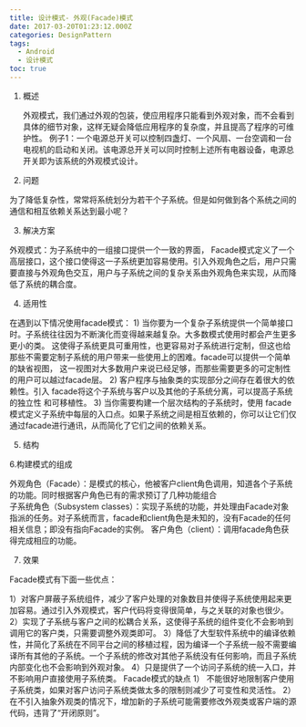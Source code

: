 ```yaml
---
title: 设计模式- 外观(Facade)模式
date: 2017-03-20T01:23:12.000Z
categories: DesignPattern
tags:
  - Android
  - 设计模式
toc: true
---
```


1. 概述

     外观模式，我们通过外观的包装，使应用程序只能看到外观对象，而不会看到具体的细节对象，这样无疑会降低应用程序的复杂度，并且提高了程序的可维护性。
例子1：一个电源总开关可以控制四盏灯、一个风扇、一台空调和一台电视机的启动和关闭。该电源总开关可以同时控制上述所有电器设备，电源总开关即为该系统的外观模式设计。

2. 问题

为了降低复杂性，常常将系统划分为若干个子系统。但是如何做到各个系统之间的通信和相互依赖关系达到最小呢？

3. 解决方案

外观模式：为子系统中的一组接口提供一个一致的界面， Facade模式定义了一个高层接口，这个接口使得这一子系统更加容易使用。引入外观角色之后，用户只需要直接与外观角色交互，用户与子系统之间的复杂关系由外观角色来实现，从而降低了系统的耦合度。



4. 适用性

在遇到以下情况使用facade模式：
    1) 当你要为一个复杂子系统提供一个简单接口时。子系统往往因为不断演化而变得越来越复杂。大多数模式使用时都会产生更多更小的类。
    这使得子系统更具可重用性，也更容易对子系统进行定制，但这也给那些不需要定制子系统的用户带来一些使用上的困难。facade可以提供一个简单的缺省视图，
    这一视图对大多数用户来说已经足够，而那些需要更多的可定制性的用户可以越过facade层。
    2) 客户程序与抽象类的实现部分之间存在着很大的依赖性。引入 facade将这个子系统与客户以及其他的子系统分离，可以提高子系统的独立性 和可移植性。
    3) 当你需要构建一个层次结构的子系统时，使用 facade模式定义子系统中每层的入口点。如果子系统之间是相互依赖的，你可以让它们仅通过facade进行通讯，从而简化了它们之间的依赖关系。

5. 结构



6.构建模式的组成


外观角色（Facade）：是模式的核心，他被客户client角色调用，知道各个子系统的功能。同时根据客户角色已有的需求预订了几种功能组合\
子系统角色（Subsystem classes）：实现子系统的功能，并处理由Facade对象指派的任务。对子系统而言，facade和client角色是未知的，没有Facade的任何相关信息；即没有指向Facade的实例。
客户角色（client）：调用facade角色获得完成相应的功能。


7. 效果

Facade模式有下面一些优点：



1）对客户屏蔽子系统组件，减少了客户处理的对象数目并使得子系统使用起来更加容易。通过引入外观模式，客户代码将变得很简单，与之关联的对象也很少。
2）实现了子系统与客户之间的松耦合关系，这使得子系统的组件变化不会影响到调用它的客户类，只需要调整外观类即可。
3）降低了大型软件系统中的编译依赖性，并简化了系统在不同平台之间的移植过程，因为编译一个子系统一般不需要编译所有其他的子系统。一个子系统的修改对其他子系统没有任何影响，而且子系统内部变化也不会影响到外观对象。
4）只是提供了一个访问子系统的统一入口，并不影响用户直接使用子系统类。
Facade模式的缺点
1） 不能很好地限制客户使用子系统类，如果对客户访问子系统类做太多的限制则减少了可变性和灵活性。
2） 在不引入抽象外观类的情况下，增加新的子系统可能需要修改外观类或客户端的源代码，违背了“开闭原则”。
